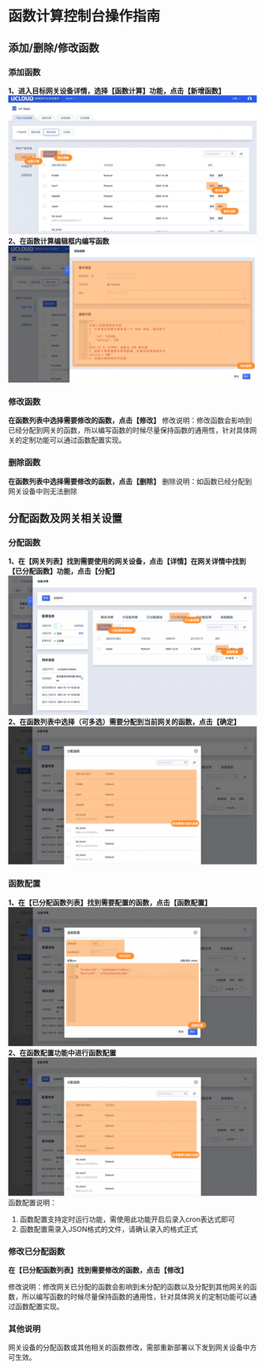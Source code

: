 # 函数计算控制台操作指南

## 添加/删除/修改函数

### 添加函数
**1、进入目标网关设备详情，选择【函数计算】功能，点击【新增函数】**
![添加函数](../../../images/函数计算-4.png)
**2、在函数计算编辑框内编写函数**
![添加函数](../../../images/函数计算-5.png)

### 修改函数
**在函数列表中选择需要修改的函数，点击【修改】**
修改说明：修改函数会影响到已经分配到网关的函数，所以编写函数的时候尽量保持函数的通用性，针对具体网关的定制功能可以通过函数配置实现。

### 删除函数
**在函数列表中选择需要修改的函数，点击【删除】**
删除说明：如函数已经分配到网关设备中则无法删除


## 分配函数及网关相关设置

### 分配函数
**1、在【网关列表】找到需要使用的网关设备，点击【详情】在网关详情中找到【已分配函数】功能，点击【分配】**
![分配函数](../../../images/函数计算-1.png)
**2、在函数列表中选择（可多选）需要分配到当前网关的函数，点击【确定】**
![分配函数](../../../images/函数计算-7.png)

### 函数配置
**1、在【已分配函数列表】找到需要配置的函数，点击【函数配置】**
![分配函数](../../../images/函数计算-2.png)
**2、在函数配置功能中进行函数配置**
![分配函数](../../../images/函数计算-7.png)
函数配置说明：

1. 函数配置支持定时运行功能，需使用此功能开启后录入cron表达式即可
2. 函数配置需录入JSON格式的文件，请确认录入的格式正式

### 修改已分配函数
**在【已分配函数列表】找到需要修改的函数，点击【修改】**

修改说明：修改网关已分配的函数会影响到未分配的函数以及分配到其他网关的函数，所以编写函数的时候尽量保持函数的通用性，针对具体网关的定制功能可以通过函数配置实现。

### 其他说明
网关设备的分配函数或其他相关的函数修改，需部重新部署以下发到网关设备中方可生效。



